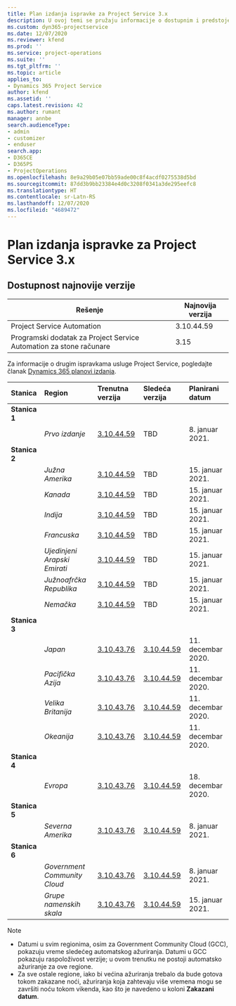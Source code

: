 ```yaml
---
title: Plan izdanja ispravke za Project Service 3.x
description: U ovoj temi se pružaju informacije o dostupnim i predstojećim izdanjima usluge Dynamics 365 Project Service Automation.
ms.custom: dyn365-projectservice
ms.date: 12/07/2020
ms.reviewer: kfend
ms.prod: ''
ms.service: project-operations
ms.suite: ''
ms.tgt_pltfrm: ''
ms.topic: article
applies_to:
- Dynamics 365 Project Service
author: kfend
ms.assetid: ''
caps.latest.revision: 42
ms.author: rumant
manager: annbe
search.audienceType:
- admin
- customizer
- enduser
search.app:
- D365CE
- D365PS
- ProjectOperations
ms.openlocfilehash: 8e9a29b05e07bb59ade00c8f4acdf0275538d5bd
ms.sourcegitcommit: 87dd3b9bb23384e4d0c3208f0341a3de295eefc8
ms.translationtype: HT
ms.contentlocale: sr-Latn-RS
ms.lasthandoff: 12/07/2020
ms.locfileid: "4689472"
---
```

# <a name="update-release-schedule-for-project-service-3x"></a>Plan izdanja ispravke za Project Service 3.x

## <a name="latest-version-availability"></a>Dostupnost najnovije verzije

| Rešenje  | Najnovija verzija |
|-------|----|
| Project Service Automation    | 3.10.44.59 |
| Programski dodatak za Project Service Automation za stone računare                | 3.15          |

Za informacije o drugim ispravkama usluge Project Service, pogledajte članak [Dynamics 365 planovi izdanja](https://docs.microsoft.com/dynamics365/release-plans/). 

| Stanica  | Region | Trenutna verzija | Sledeća verzija |  Planirani datum
| :---   | :---   | :---   | :---   |:---   |         
|<strong>Stanica 1</strong> | |  |  | |
| | <i>Prvo izdanje</i> | [3.10.44.59](whats-new-ur-26.md) | TBD | 8. januar 2021.
|<strong>Stanica 2</strong> | |  |  | |
| | <i>Južna Amerika</i> | [3.10.44.59](whats-new-ur-26.md) | TBD | 15. januar 2021.
| | <i>Kanada</i> | [3.10.44.59](whats-new-ur-26.md) | TBD | 15. januar 2021.
| | <i>Indija</i> | [3.10.44.59](whats-new-ur-26.md) | TBD | 15. januar 2021.
| | <i>Francuska</i> | [3.10.44.59](whats-new-ur-26.md) | TBD | 15. januar 2021.
| | <i>Ujedinjeni Arapski Emirati</i> | [3.10.44.59](whats-new-ur-26.md) | TBD | 15. januar 2021.
| | <i>Južnoafrčka Republika</i> | [3.10.44.59](whats-new-ur-26.md) | TBD | 15. januar 2021.
| | <i>Nemačka</i> | [3.10.44.59](whats-new-ur-26.md) | TBD | 15. januar 2021.
|<strong>Stanica 3</strong> | |  |  | |
| | <i>Japan</i> | [3.10.43.76](whats-new-ur-25.md) | [3.10.44.59](whats-new-ur-26.md) | 11. decembar 2020.
| | <i>Pacifička Azija</i> | [3.10.43.76](whats-new-ur-25.md) | [3.10.44.59](whats-new-ur-26.md) | 11. decembar 2020.
| | <i>Velika Britanija</i> | [3.10.43.76](whats-new-ur-25.md) | [3.10.44.59](whats-new-ur-26.md) | 11. decembar 2020.
| | <i>Okeanija</i> | [3.10.43.76](whats-new-ur-25.md) | [3.10.44.59](whats-new-ur-26.md) | 11. decembar 2020.
|<strong>Stanica 4</strong> | |  |  | |
| | <i>Evropa</i> | [3.10.43.76](whats-new-ur-25.md) | [3.10.44.59](whats-new-ur-26.md) | 18. decembar 2020.
|<strong>Stanica 5</strong> | |  |  | |
| | <i>Severna Amerika</i> | [3.10.43.76](whats-new-ur-25.md) | [3.10.44.59](whats-new-ur-26.md) | 8. januar 2021.
|<strong>Stanica 6</strong> | |  |  | |
| | <i>Government Community Cloud</i> | [3.10.43.76](whats-new-ur-25.md) | [3.10.44.59](whats-new-ur-26.md) | 8. januar 2021.
| | <i>Grupe namenskih skala</i> | [3.10.43.76](whats-new-ur-25.md) | [3.10.44.59](whats-new-ur-26.md) | 15. januar 2021.

>[!Note]
> - Datumi u svim regionima, osim za Government Community Cloud (GCC), pokazuju vreme sledećeg automatskog ažuriranja. Datumi u GCC pokazuju raspoloživost verzije; u ovom trenutku ne postoji automatsko ažuriranje za ove regione.
> - Za sve ostale regione, iako bi većina ažuriranja trebalo da bude gotova tokom zakazane noći, ažuriranja koja zahtevaju više vremena mogu se završiti noću tokom vikenda, kao što je navedeno u koloni **Zakazani datum**.
